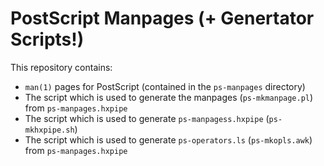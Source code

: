 # PostScript Manpages (+ Genertator Scripts!)

This repository contains:

- `man(1)` pages for PostScript (contained in the `ps-manpages` directory)
- The script which is used to generate the manpages (`ps-mkmanpage.pl`) from `ps-manpages.hxpipe`
- The script which is used to generate `ps-manpagess.hxpipe` (`ps-mkhxpipe.sh`)
- The script which is used to generate `ps-operators.ls` (`ps-mkopls.awk`) from `ps-manpages.hxpipe`



